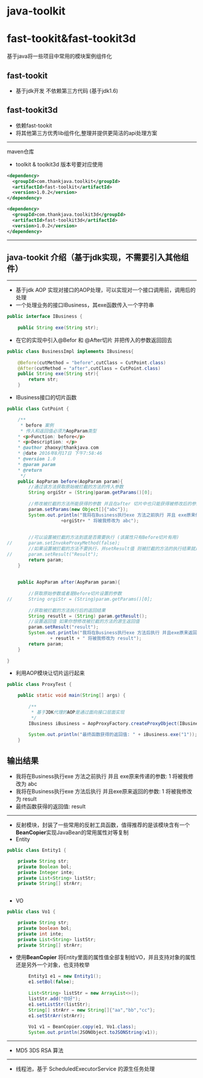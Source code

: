# java-toolkit
# fast-tookit&fast-tookit3d
基于java将一些项目中常用的模块案例组件化

fast-tookit
---
- 基于jdk开发 不依赖第三方代码 (基于jdk1.6)

fast-tookit3d
---
- 依赖fast-tookit
- 将其他第三方优秀lib组件化,整理并提供更简洁的api处理方案

--- 
maven仓库
- toolkit & toolkit3d 版本号要对应使用
```xml
<dependency>
  <groupId>com.thankjava.toolkit</groupId>
  <artifactId>fast-toolkit</artifactId>
  <version>1.0.2</version>
</dependency>

<dependency>
  <groupId>com.thankjava.toolkit3d</groupId>
  <artifactId>fast-toolkit3d</artifactId>
  <version>1.0.2</version>
</dependency>
```

---
## java-tookit 介绍（基于jdk实现，不需要引入其他组件）
---
- 基于jdk AOP 实现对接口的AOP处理，可以实现对一个接口调用前，调用后的处理
- 一个处理业务的接口IBusiness，其exe函数传入一个字符串
```java
public interface IBusiness {
	
	public String exe(String str);
```
- 在它的实现中引入@Befor 和 @After切片 并把传入的参数返回回去
```java
public class BusinessImpl implements IBusiness{
	
	@Before(cutMethod = "before",cutClass = CutPoint.class)
	@After(cutMethod = "after",cutClass = CutPoint.class)
	public String exe(String str){
		return str;
	}
```
- IBusiness接口的切片函数
```java
public class CutPoint {

	/**
	 * before 案例
	 * 传入和返回值必须为AopParam类型
	* <p>Function: before</p>
	* <p>Description: </p>
	* @author zhaoxy@thankjava.com
	* @date 2016年8月17日 下午7:58:46
	* @version 1.0
	* @param param
	* @return
	 */
	public AopParam before(AopParam param){
		//通过该方法获取原始被拦截的方法的传入参数
		String orgiStr = (String)param.getParams()[0];
		
		//修改被拦截的方法所能获得的参数 并且在after 切片中也只能获得被修改后的参数
		param.setParams(new Object[]{"abc"});
		System.out.println("我将在Business执行exe 方法之前执行 并且 exe原来传递的参数: "
					+orgiStr+ " 将被我修改为 abc");
		
		
		//可以设置被拦截的方法到底是否需要执行 (该属性只有Before切片有用)
//		param.setInvokeProxyMethod(false);
		//如果设置被拦截的方法不要执行，并setResult值 则被拦截的方法的执行结果就是 param.result
//		param.setResult("Result");
		return param;
	}
	
	
	public AopParam after(AopParam param){
		
		//获取原始参数或者是Before切片设置的参数
//		String orgiStr = (String)param.getParams()[0];
		
		//获取被拦截的方法执行后的返回结果
		String resutlt = (String) param.getResult();
		//设置返回值 如果你想修改被拦截的方法的源生返回值
		param.setResult("result");
		System.out.println("我将在Business执行exe 方法后执行 并且exe原来返回的参数: " 
				+ resutlt + " 将被我修改为 result");
		return param;
	}
	
}
```
- 利用AOP模块让切片运行起来
```java
public class ProxyTest {

	public static void main(String[] args) {
	
		/**
		 * 基于JDK代理的AOP是通过面向接口层面实现
		 */
		IBusiness iBusiness = AopProxyFactory.createProxyObject(IBusiness.class, new BusinessImpl());
		
		System.out.println("最终函数获得的返回值: " + iBusiness.exe("1"));
	}
```
## 输出结果
- 我将在Business执行exe 方法之前执行 并且 exe原来传递的参数: 1 将被我修改为 abc
- 我将在Business执行exe 方法后执行 并且exe原来返回的参数: 1 将被我修改为 result
- 最终函数获得的返回值: result

---
- 反射模块，封装了一些常用的反射工具函数，值得推荐的是该模块含有一个 **BeanCopier**实现JavaBean的常用属性对等复制
- Entity
```java
public class Entity1 {

	private String str;
	private Boolean bol;
	private Integer inte;
	private List<String> listStr;
	private String[] strArr;
	
```
- VO

```java
public class Vo1 {

	private String str;
	private boolean bol;
	private int inte;
	private List<String> listStr;
	private String[] strArr;
```

- 使用**BeanCopier** 将Entity里面的属性值全部复制给VO，并且支持对象的属性还是另外一个对象，也支持枚举
```java
		Entity1 e1 = new Entity1();
		e1.setBol(false);
		
		List<String> listStr = new ArrayList<>();
		listStr.add("你好");
		e1.setListStr(listStr);
		String[] strArr = new String[]{"aa","bb","cc"};
		e1.setStrArr(strArr);
		
		Vo1 v1 = BeanCopier.copy(e1, Vo1.class);
		System.out.println(JSONObject.toJSONString(v1));
```
---
- MD5 3DS RSA 算法

---
- 线程池，基于 ScheduledExecutorService 的源生任务处理
